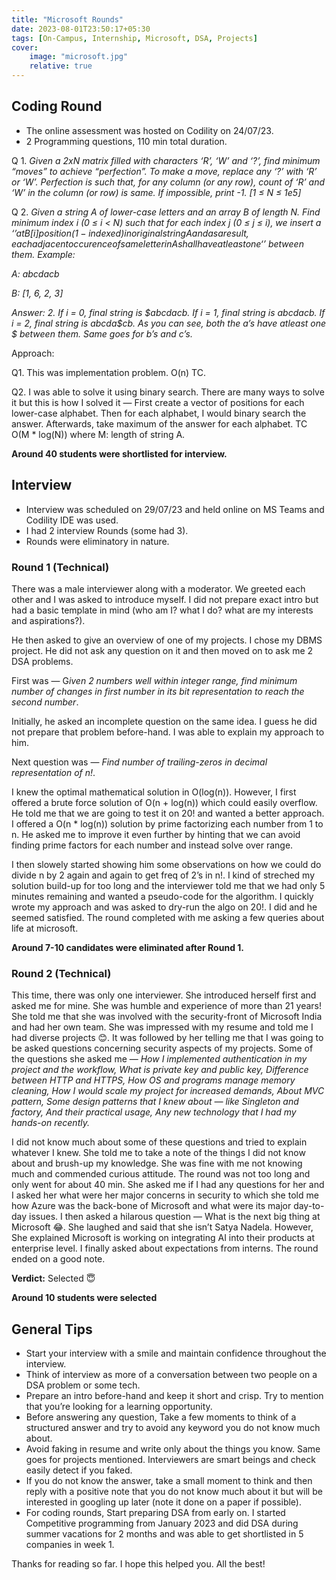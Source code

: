 ```yaml
---
title: "Microsoft Rounds"
date: 2023-08-01T23:50:17+05:30
tags: [On-Campus, Internship, Microsoft, DSA, Projects]
cover:
    image: "microsoft.jpg"
    relative: true
---
```


## Coding Round

- The online assessment was hosted on Codility on 24/07/23.
- 2 Programming questions, 110 min total duration.

Q 1. *Given a 2xN matrix filled with characters ‘R’, ‘W’ and ‘?’, find minimum “moves” to achieve “perfection”. To make a move, replace any ‘?’ with ‘R’ or ‘W’. Perfection is such that, for any column (or any row), count of ‘R’ and ‘W’ in the column (or row) is same. If impossible, print -1. [1 ≤ N ≤ 1e5]*

Q 2. *Given a string A of lower-case letters and an array B of length N. Find minimum index i (0 ≤ i < N) such that for each index j (0 ≤ j ≤ i), we insert a ‘$’ at B[i] position (1-indexed) in original string A and as a result, each adjacent occurence of same letter in A shall have atleast one ‘$’ between them. Example:*

*A: abcdacb*

*B: [1, 6, 2, 3]*

*Answer: 2. If i = 0, final string is $abcdacb. If i = 1, final string is $abcda$cb. If i = 2, final string is $a$bcda$cb. As you can see, both the a’s have atleast one $ between them. Same goes for b’s and c’s.*

Approach:

Q1. This was implementation problem. O(n) TC.

Q2. I was able to solve it using binary search. There are many ways to solve it but this is how I solved it — First create a vector of positions for each lower-case alphabet. Then for each alphabet, I would binary search the answer. Afterwards, take maximum of the answer for each alphabet. TC O(M * log(N)) where M: length of string A.

****************************************************************************************************Around 40 students were shortlisted for interview.****************************************************************************************************

## Interview

- Interview was scheduled on 29/07/23 and held online on MS Teams and Codility IDE was used.
- I had 2 interview Rounds (some had 3).
- Rounds were eliminatory in nature.

### Round 1 (Technical)

There was a male interviewer along with a moderator. We greeted each other and I was asked to introduce myself. I did not prepare exact intro but had a basic template in mind (who am I? what I do? what are my interests and aspirations?).

He then asked to give an overview of one of my projects. I chose my DBMS project. He did not ask any question on it and then moved on to ask me 2 DSA problems. 

First was — G*iven 2 numbers well within integer range, find minimum number of changes in first number in its bit representation to reach the second number*. 

Initially, he asked an incomplete question on the same idea. I guess he did not prepare that problem before-hand. I was able to explain my approach to him. 

Next question was — *Find number of trailing-zeros in decimal representation of n!*. 

I knew the optimal mathematical solution in O(log(n)). However, I first offered a brute force solution of O(n + log(n)) which could easily overflow. He told me that we are going to test it on 20! and wanted a better approach. I offered a O(n * log(n)) solution by prime factorizing each number from 1 to n. He asked me to improve it even further by hinting that we can avoid finding prime factors for each number and instead solve over range.

I then slowely started showing him some observations on how we could do divide n by 2 again and again to get freq of 2’s in n!. I kind of streched my solution build-up for too long and the interviewer told me that we had only 5 minutes remaining and wanted a pseudo-code for the algorithm. I quickly wrote my approach and was asked to dry-run the algo on 20!. I did and he seemed satisfied. The round completed with me asking a few queries about life at microsoft.

**Around 7-10 candidates were eliminated after Round 1.**

### Round 2 (Technical)

This time, there was only one interviewer. She introduced herself first and asked me for mine. She was humble and experience of more than 21 years! She told me that she was involved with the security-front of Microsoft India and had her own team. She was impressed with my resume and told me I had diverse projects 😊. It was followed by her telling me that I was going to be asked questions concerning security aspects of my projects. Some of the questions she asked me — *How I implemented authentication in my project and the workflow, What is private key and public key, Difference between HTTP and HTTPS, How OS and programs manage memory cleaning, How I would scale my project for increased demands, About MVC pattern, Some design patterns that I knew about — like Singleton and factory, And their practical usage, Any new technology that I had my hands-on recently.* 

I did not know much about some of these questions and tried to explain whatever I knew. She told me to take a note of the things I did not know about and brush-up my knowledge. She was fine with me not knowing much and commended curious attitude. The round was not too long and only went for about 40 min. She asked me if I had any questions for her and I asked her what were her major concerns in security to which she told me how Azure was the back-bone of Microsoft and what were its major day-to-day issues. I then asked a hilarous question — What is the next big thing at Microsoft 😂. She laughed and said that she isn’t Satya Nadela. However, She explained Microsoft is working on integrating AI into their products at enterprise level. I finally asked about expectations from interns. The round ended on a good note.

**Verdict:** Selected 😇

**Around 10 students were selected**

## General Tips

- Start your interview with a smile and maintain confidence throughout the interview.
- Think of interview as more of a conversation between two people on a DSA problem or some tech.
- Prepare an intro before-hand and keep it short and crisp. Try to mention that you’re looking for a learning opportunity.
- Before answering any question, Take a few moments to think of a structured answer and try to avoid any keyword you do not know much about.
- Avoid faking in resume and write only about the things you know. Same goes for projects mentioned. Interviewers are smart beings and check easily detect if you faked.
- If you do not know the answer, take a small moment to think and then reply with a positive note that you do not know much about it but will be interested in googling up later (note it done on a paper if possible).
- For coding rounds, Start preparing DSA from early on. I started Competitive programming from January 2023 and did DSA during summer vacations for 2 months and was able to get shortlisted in 5 companies in week 1.

Thanks for reading so far. I hope this helped you. All the best\!